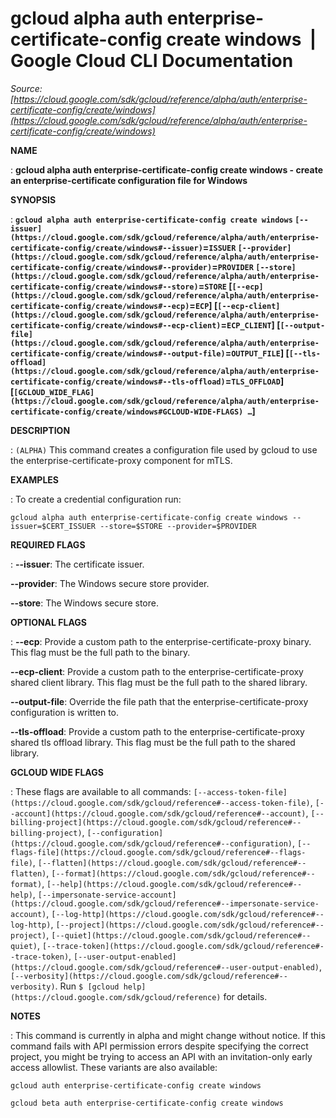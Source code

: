 # gcloud alpha auth enterprise-certificate-config create windows  |  Google Cloud CLI Documentation

*Source: [https://cloud.google.com/sdk/gcloud/reference/alpha/auth/enterprise-certificate-config/create/windows](https://cloud.google.com/sdk/gcloud/reference/alpha/auth/enterprise-certificate-config/create/windows)*

**NAME**

: **gcloud alpha auth enterprise-certificate-config create windows - create an enterprise-certificate configuration file for Windows**

**SYNOPSIS**

: **`gcloud alpha auth enterprise-certificate-config create windows` `[--issuer](https://cloud.google.com/sdk/gcloud/reference/alpha/auth/enterprise-certificate-config/create/windows#--issuer)`=`ISSUER` `[--provider](https://cloud.google.com/sdk/gcloud/reference/alpha/auth/enterprise-certificate-config/create/windows#--provider)`=`PROVIDER` `[--store](https://cloud.google.com/sdk/gcloud/reference/alpha/auth/enterprise-certificate-config/create/windows#--store)`=`STORE` [`[--ecp](https://cloud.google.com/sdk/gcloud/reference/alpha/auth/enterprise-certificate-config/create/windows#--ecp)`=`ECP`] [`[--ecp-client](https://cloud.google.com/sdk/gcloud/reference/alpha/auth/enterprise-certificate-config/create/windows#--ecp-client)`=`ECP_CLIENT`] [`[--output-file](https://cloud.google.com/sdk/gcloud/reference/alpha/auth/enterprise-certificate-config/create/windows#--output-file)`=`OUTPUT_FILE`] [`[--tls-offload](https://cloud.google.com/sdk/gcloud/reference/alpha/auth/enterprise-certificate-config/create/windows#--tls-offload)`=`TLS_OFFLOAD`] [`[GCLOUD_WIDE_FLAG](https://cloud.google.com/sdk/gcloud/reference/alpha/auth/enterprise-certificate-config/create/windows#GCLOUD-WIDE-FLAGS) …`]**

**DESCRIPTION**

: `(ALPHA)` This command creates a configuration file used by gcloud to
use the enterprise-certificate-proxy component for mTLS.

**EXAMPLES**

: To create a credential configuration run:

```
gcloud alpha auth enterprise-certificate-config create windows --issuer=$CERT_ISSUER --store=$STORE --provider=$PROVIDER
```

**REQUIRED FLAGS**

: **--issuer**:
The certificate issuer.

**--provider**:
The Windows secure store provider.

**--store**:
The Windows secure store.

**OPTIONAL FLAGS**

: **--ecp**:
Provide a custom path to the enterprise-certificate-proxy binary. This flag must
be the full path to the binary.

**--ecp-client**:
Provide a custom path to the enterprise-certificate-proxy shared client library.
This flag must be the full path to the shared library.

**--output-file**:
Override the file path that the enterprise-certificate-proxy configuration is
written to.

**--tls-offload**:
Provide a custom path to the enterprise-certificate-proxy shared tls offload
library. This flag must be the full path to the shared library.

**GCLOUD WIDE FLAGS**

: These flags are available to all commands: `[--access-token-file](https://cloud.google.com/sdk/gcloud/reference#--access-token-file)`,
`[--account](https://cloud.google.com/sdk/gcloud/reference#--account)`, `[--billing-project](https://cloud.google.com/sdk/gcloud/reference#--billing-project)`,
`[--configuration](https://cloud.google.com/sdk/gcloud/reference#--configuration)`,
`[--flags-file](https://cloud.google.com/sdk/gcloud/reference#--flags-file)`,
`[--flatten](https://cloud.google.com/sdk/gcloud/reference#--flatten)`, `[--format](https://cloud.google.com/sdk/gcloud/reference#--format)`, `[--help](https://cloud.google.com/sdk/gcloud/reference#--help)`, `[--impersonate-service-account](https://cloud.google.com/sdk/gcloud/reference#--impersonate-service-account)`,
`[--log-http](https://cloud.google.com/sdk/gcloud/reference#--log-http)`,
`[--project](https://cloud.google.com/sdk/gcloud/reference#--project)`, `[--quiet](https://cloud.google.com/sdk/gcloud/reference#--quiet)`, `[--trace-token](https://cloud.google.com/sdk/gcloud/reference#--trace-token)`, `[--user-output-enabled](https://cloud.google.com/sdk/gcloud/reference#--user-output-enabled)`,
`[--verbosity](https://cloud.google.com/sdk/gcloud/reference#--verbosity)`.
Run `$ [gcloud help](https://cloud.google.com/sdk/gcloud/reference)` for details.

**NOTES**

: This command is currently in alpha and might change without notice. If this
command fails with API permission errors despite specifying the correct project,
you might be trying to access an API with an invitation-only early access
allowlist. These variants are also available:

```
gcloud auth enterprise-certificate-config create windows
```

```
gcloud beta auth enterprise-certificate-config create windows
```